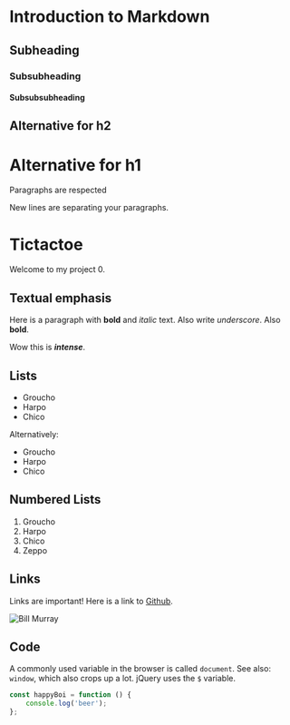 # Introduction to Markdown
## Subheading
### Subsubheading
#### Subsubsubheading

Alternative for h2
------------------

Alternative for h1
==================

Paragraphs are respected

New lines are separating your paragraphs.

# Tictactoe

Welcome to my project 0.

## Textual emphasis

Here is a paragraph with **bold** and *italic* text. Also write _underscore_. Also __bold__.

Wow this is ***intense***.

## Lists

- Groucho
- Harpo
- Chico

Alternatively:
* Groucho
* Harpo
* Chico

## Numbered Lists
1. Groucho
1. Harpo
1. Chico
1. Zeppo


## Links
Links are important! Here is a link to [Github](http://www.github.com/).

![Bill Murray](http://www.fillmurray.com/50/50)

## Code 

A commonly used variable in the browser is called `document`. See also: `window`, which also crops up a lot. jQuery uses the `$` variable. 

``` javascript
const happyBoi = function () {
    console.log('beer');
};
```